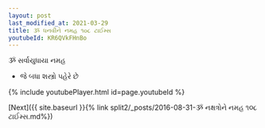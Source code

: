 ```yaml
---
layout: post
last_modified_at: 2021-03-29
title: ૐ ધનવીને નમહ ૧૦૮ ટાઈમ્સ
youtubeId: KR6QVkFHnBo
---
```

 
 
 ૐ સર્વાયુધાયા નમહ  
 
 -  જે બધા શસ્ત્રો પહેરે છે 
 
  
 
  
 
 
 
 
 
 


{% include youtubePlayer.html id=page.youtubeId %}
 
[Next]({{ site.baseurl }}{% link  split2/_posts/2016-08-31-ૐ નક્ષત્રોને નમહ ૧૦૮ ટાઈમ્સ.md%})
 
